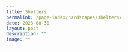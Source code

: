 ```yaml
---
title: Shelters
permalink: /page-index/hardscapes/shelters/
date: 2023-08-30
layout: post
description: ""
image: ""
---
```

